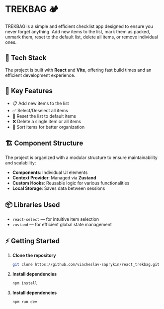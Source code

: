 # TREKBAG 🏕️  

TREKBAG is a simple and efficient checklist app designed to ensure you never forget anything. Add new items to the list, mark them as packed, unmark them, reset to the default list, delete all items, or remove individual ones.  

## 🚀 Tech Stack  

The project is built with **React** and **Vite**, offering fast build times and an efficient development experience.  

## 📌 Key Features  
- 📋 Add new items to the list  
- ✅ Select/Deselect all items  
- 🔄 Reset the list to default items  
- ❌ Delete a single item or all items  
- 📌 Sort items for better organization  

## 🏗️ Component Structure  
The project is organized with a modular structure to ensure maintainability and scalability:  
- **Components**: Individual UI elements  
- **Context Provider**: Managed via **Zustand**  
- **Custom Hooks**: Reusable logic for various functionalities  
- **Local Storage**: Saves data between sessions  

## 📦 Libraries Used  
- `react-select` — for intuitive item selection  
- `zustand` — for efficient global state management  

## ⚡ Getting Started  
1. **Clone the repository**  
   ```sh
   git clone https://github.com/viacheslav-saprykin/react_trekbag.git
2. **Install dependencies**
    ```sh
    npm install
3. **Install dependencies**
    ```sh
    npm run dev
